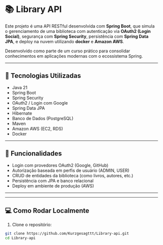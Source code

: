 # 📚 Library API

Este projeto é uma API RESTful desenvolvida com **Spring Boot**, que simula o gerenciamento de uma biblioteca com autenticação via **OAuth2 (Login Social)**, segurança com **Spring Security**, persistência com **Spring Data JPA**, e deploy na nuvem utilizando **docker** e **Amazon AWS**.

Desenvolvido como parte de um curso prático para consolidar conhecimentos em aplicações modernas com o ecossistema Spring.

---

## 🚀 Tecnologias Utilizadas

- Java 21
- Spring Boot
- Spring Security
- OAuth2 / Login com Google
- Spring Data JPA
- Hibernate
- Banco de Dados (PostgreSQL)
- Maven
- Amazon AWS (EC2, RDS)
- Docker 

---

## 🔐 Funcionalidades

- Login com provedores OAuth2 (Google, GitHub)
- Autorização baseada em perfis de usuário (ADMIN, USER)
- CRUD de entidades da biblioteca (como livros, autores, etc.)
- Persistência com JPA e banco relacional
- Deploy em ambiente de produção (AWS)

---

---

## 💻 Como Rodar Localmente

1. Clone o repositório:
```bash
git clone https://github.com/Kurzgesagttt/Library-api.git
cd Library-api
```

